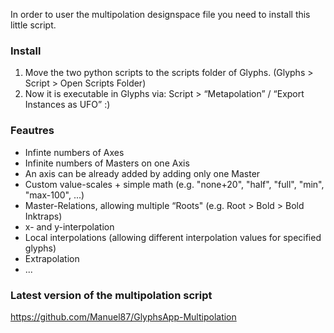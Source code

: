 In order to user the multipolation designspace file you need to install this little script.


### Install

1. Move the two python scripts to the scripts folder of Glyphs. (Glyphs > Script > Open Scripts Folder)
2. Now it is executable in Glyphs via: Script > “Metapolation” / “Export Instances as UFO” :)

### Feautres
- Infinte numbers of Axes
- Infinite numbers of Masters on one Axis
- An axis can be already added by adding only one Master
- Custom value-scales + simple math (e.g. "none+20", "half", "full", "min", "max-100", ...)
- Master-Relations, allowing multiple “Roots" (e.g. Root > Bold > Bold Inktraps)
- x- and y-interpolation
- Local interpolations (allowing different interpolation values for specified glyphs)
- Extrapolation
- ...

### Latest version of the multipolation script
https://github.com/Manuel87/GlyphsApp-Multipolation
